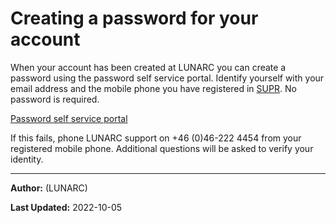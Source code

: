 # Creating a password for your account

When your account has been created at LUNARC you can create a password using the password self service portal. Identify yourself with your email address and the mobile phone you have registered in [SUPR](https://supr.snic.se/person/). No password is required.

[Password self service portal](https://phenix3.lunarc.lu.se/pss)

If this fails, phone LUNARC support on +46 (0)46-222 4454 from your registered mobile phone. Additional questions will be asked to verify your identity.  

---

**Author:**
(LUNARC)

**Last Updated:**
2022-10-05